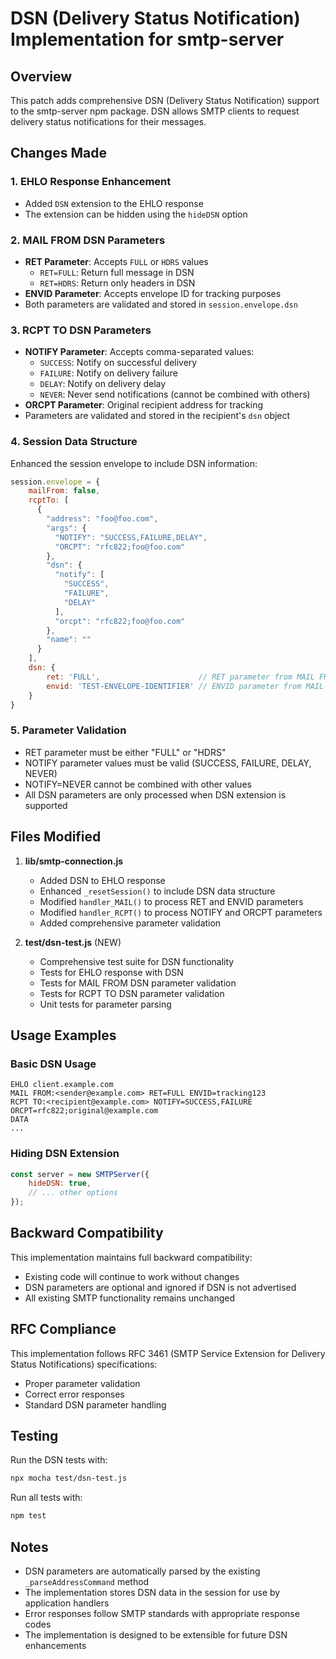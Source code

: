 # DSN (Delivery Status Notification) Implementation for smtp-server

## Overview

This patch adds comprehensive DSN (Delivery Status Notification) support to the smtp-server npm package. DSN allows SMTP clients to request delivery status notifications for their messages.

## Changes Made

### 1. EHLO Response Enhancement
- Added `DSN` extension to the EHLO response
- The extension can be hidden using the `hideDSN` option

### 2. MAIL FROM DSN Parameters
- **RET Parameter**: Accepts `FULL` or `HDRS` values
  - `RET=FULL`: Return full message in DSN
  - `RET=HDRS`: Return only headers in DSN
- **ENVID Parameter**: Accepts envelope ID for tracking purposes
- Both parameters are validated and stored in `session.envelope.dsn`

### 3. RCPT TO DSN Parameters
- **NOTIFY Parameter**: Accepts comma-separated values:
  - `SUCCESS`: Notify on successful delivery
  - `FAILURE`: Notify on delivery failure
  - `DELAY`: Notify on delivery delay
  - `NEVER`: Never send notifications (cannot be combined with others)
- **ORCPT Parameter**: Original recipient address for tracking
- Parameters are validated and stored in the recipient's `dsn` object

### 4. Session Data Structure
Enhanced the session envelope to include DSN information:

```javascript
session.envelope = {
    mailFrom: false,
    rcptTo: [
      {
        "address": "foo@foo.com",
        "args": {
          "NOTIFY": "SUCCESS,FAILURE,DELAY",
          "ORCPT": "rfc822;foo@foo.com"
        },
        "dsn": {
          "notify": [
            "SUCCESS",
            "FAILURE",
            "DELAY"
          ],
          "orcpt": "rfc822;foo@foo.com"
        },
        "name": ""
      }
    ],
    dsn: {
        ret: 'FULL',                      // RET parameter from MAIL FROM (FULL or HDRS)
        envid: 'TEST-ENVELOPE-IDENTIFIER' // ENVID parameter from MAIL FROM
    }
}
```

### 5. Parameter Validation
- RET parameter must be either "FULL" or "HDRS"
- NOTIFY parameter values must be valid (SUCCESS, FAILURE, DELAY, NEVER)
- NOTIFY=NEVER cannot be combined with other values
- All DSN parameters are only processed when DSN extension is supported

## Files Modified

1. **lib/smtp-connection.js**
   - Added DSN to EHLO response
   - Enhanced `_resetSession()` to include DSN data structure
   - Modified `handler_MAIL()` to process RET and ENVID parameters
   - Modified `handler_RCPT()` to process NOTIFY and ORCPT parameters
   - Added comprehensive parameter validation

2. **test/dsn-test.js** (NEW)
   - Comprehensive test suite for DSN functionality
   - Tests for EHLO response with DSN
   - Tests for MAIL FROM DSN parameter validation
   - Tests for RCPT TO DSN parameter validation
   - Unit tests for parameter parsing

## Usage Examples

### Basic DSN Usage
```
EHLO client.example.com
MAIL FROM:<sender@example.com> RET=FULL ENVID=tracking123
RCPT TO:<recipient@example.com> NOTIFY=SUCCESS,FAILURE ORCPT=rfc822;original@example.com
DATA
...
```

### Hiding DSN Extension
```javascript
const server = new SMTPServer({
    hideDSN: true,
    // ... other options
});
```

## Backward Compatibility

This implementation maintains full backward compatibility:
- Existing code will continue to work without changes
- DSN parameters are optional and ignored if DSN is not advertised
- All existing SMTP functionality remains unchanged

## RFC Compliance

This implementation follows RFC 3461 (SMTP Service Extension for Delivery Status Notifications) specifications:
- Proper parameter validation
- Correct error responses
- Standard DSN parameter handling

## Testing

Run the DSN tests with:
```bash
npx mocha test/dsn-test.js
```

Run all tests with:
```bash
npm test
```

## Notes

- DSN parameters are automatically parsed by the existing `_parseAddressCommand` method
- The implementation stores DSN data in the session for use by application handlers
- Error responses follow SMTP standards with appropriate response codes
- The implementation is designed to be extensible for future DSN enhancements
